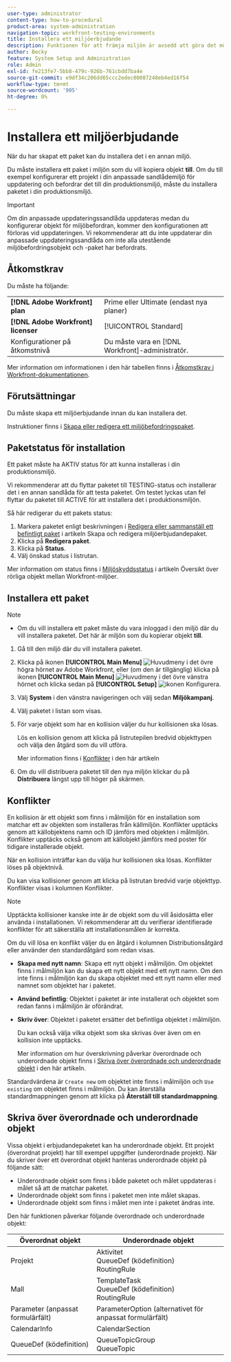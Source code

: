 ```yaml
---
user-type: administrator
content-type: how-to-procedural
product-area: system-administration
navigation-topic: workfront-testing-environments
title: Installera ett miljöerbjudande
description: Funktionen för att främja miljön är avsedd att göra det möjligt att flytta konfigurationsrelaterade objekt från en miljö till en annan. Lär dig hur du installerar ett miljömarknadsföringspaket i en målmiljö.
author: Becky
feature: System Setup and Administration
role: Admin
exl-id: fe213fe7-5bb8-479c-926b-761cbdd7ba4e
source-git-commit: e9df34c206dd65ccc2edec00087248eb4ed16f54
workflow-type: tm+mt
source-wordcount: '905'
ht-degree: 0%

---
```


# Installera ett miljöerbjudande

När du har skapat ett paket kan du installera det i en annan miljö.

Du måste installera ett paket i miljön som du vill kopiera objekt **till**. Om du till exempel konfigurerar ett projekt i din anpassade sandlådemiljö för uppdatering och befordrar det till din produktionsmiljö, måste du installera paketet i din produktionsmiljö.

>[!IMPORTANT]
>
>Om din anpassade uppdateringssandlåda uppdateras medan du konfigurerar objekt för miljöbefordran, kommer den konfigurationen att förloras vid uppdateringen. Vi rekommenderar att du inte uppdaterar din anpassade uppdateringssandlåda om inte alla utestående miljöbefordringsobjekt och -paket har befordrats.

## Åtkomstkrav

Du måste ha följande:

<table>
  <tr>
   <td><strong>[!DNL Adobe Workfront] plan</strong>
   </td>
   <td> Prime eller Ultimate (endast nya planer)
   </td>
  </tr>
  <tr>
   <td><strong>[!DNL Adobe Workfront] licenser</strong>
   </td>
   <td> [!UICONTROL Standard]
   </td>
  </tr>
   <tr>
   <td>Konfigurationer på åtkomstnivå
   </td>
   <td>Du måste vara en [!DNL Workfront]-administratör.
   </td>
  </tr>
</table>

Mer information om informationen i den här tabellen finns i [Åtkomstkrav i Workfront-dokumentationen](/help/quicksilver/administration-and-setup/add-users/access-levels-and-object-permissions/access-level-requirements-in-documentation.md).

## Förutsättningar

Du måste skapa ett miljöerbjudande innan du kan installera det.

Instruktioner finns i [Skapa eller redigera ett miljöbefordringspaket](/help/quicksilver/administration-and-setup/set-up-workfront/workfront-testing-environments/environment-promotion-create-package.md).

## Paketstatus för installation

Ett paket måste ha AKTIV status för att kunna installeras i din produktionsmiljö.

Vi rekommenderar att du flyttar paketet till TESTING-status och installerar det i en annan sandlåda för att testa paketet.  Om testet lyckas utan fel flyttar du paketet till ACTIVE för att installera det i produktionsmiljön.

Så här redigerar du ett pakets status:

1. Markera paketet enligt beskrivningen i [Redigera eller sammanställ ett befintligt paket](/help/quicksilver/administration-and-setup/set-up-workfront/workfront-testing-environments/environment-promotion-create-package.md#create-or-edit-an-environment-promotion-package) i artikeln Skapa och redigera miljöerbjudandepaket.
1. Klicka på **Redigera paket**.
1. Klicka på **Status**.
1. Välj önskad status i listrutan.

Mer information om status finns i [Miljöskyddsstatus](/help/quicksilver/administration-and-setup/set-up-workfront/workfront-testing-environments/environment-promotion-in-wf.md#environment-promotion-statuses) i artikeln Översikt över rörliga objekt mellan Workfront-miljöer.

## Installera ett paket

>[!NOTE]
>
>* Om du vill installera ett paket måste du vara inloggad i den miljö där du vill installera paketet. Det här är miljön som du kopierar objekt **till**.

1. Gå till den miljö där du vill installera paketet.
1. Klicka på ikonen **[!UICONTROL Main Menu]** ![Huvudmeny](/help/_includes/assets/main-menu-icon.png) i det övre högra hörnet av Adobe Workfront, eller (om den är tillgänglig) klicka på ikonen **[!UICONTROL Main Menu]** ![Huvudmeny](/help/_includes/assets/main-menu-icon-left-nav.png) i det övre vänstra hörnet och klicka sedan på **[!UICONTROL Setup]** ![ikonen Konfigurera](/help/_includes/assets/gear-icon-setup.png).
1. Välj **System** i den vänstra navigeringen och välj sedan **Miljökampanj**.
1. Välj paketet i listan som visas.
1. För varje objekt som har en kollision väljer du hur kollisionen ska lösas.

   Lös en kollision genom att klicka på listrutepilen bredvid objekttypen och välja den åtgärd som du vill utföra.

   Mer information finns i [Konflikter](#collisions) i den här artikeln
1. Om du vill distribuera paketet till den nya miljön klickar du på **Distribuera** längst upp till höger på skärmen.

## Konflikter

En kollision är ett objekt som finns i målmiljön för en installation som matchar ett av objekten som installeras från källmiljön. Konflikter upptäcks genom att källobjektens namn och ID jämförs med objekten i målmiljön. Konflikter upptäcks också genom att källobjekt jämförs med poster för tidigare installerade objekt.

När en kollision inträffar kan du välja hur kollisionen ska lösas. Konflikter löses på objektnivå.

Du kan visa kollisioner genom att klicka på listrutan bredvid varje objekttyp. Konflikter visas i kolumnen Konflikter.

>[!NOTE]
>
>Upptäckta kollisioner kanske inte är de objekt som du vill åsidosätta eller använda i installationen. Vi rekommenderar att du verifierar identifierade konflikter för att säkerställa att installationsmålen är korrekta.

Om du vill lösa en konflikt väljer du en åtgärd i kolumnen Distributionsåtgärd eller använder den standardåtgärd som redan visas.

* **Skapa med nytt namn**: Skapa ett nytt objekt i målmiljön. Om objektet finns i målmiljön kan du skapa ett nytt objekt med ett nytt namn. Om den inte finns i målmiljön kan du skapa objektet med ett nytt namn eller med namnet som objektet har i paketet.
* **Använd befintlig**: Objektet i paketet är inte installerat och objektet som redan fanns i målmiljön är oförändrat.
* **Skriv över**: Objektet i paketet ersätter det befintliga objektet i målmiljön.

  Du kan också välja vilka objekt som ska skrivas över även om en kollision inte upptäcks.

  Mer information om hur överskrivning påverkar överordnade och underordnade objekt finns i [Skriva över överordnade och underordnade objekt](#overwriting-parent-and-child-objects) i den här artikeln.
<!--
* Do not use: The object in the package is not installed in the target environment. If you select Do not use, an error message will appear detailing how this choice will affect other objects or fields.
-->

Standardvärdena är `Create new` om objektet inte finns i målmiljön och `Use existing` om objektet finns i målmiljön. Du kan återställa standardmappningen genom att klicka på **Återställ till standardmappning**.

## Skriva över överordnade och underordnade objekt

Vissa objekt i erbjudandepaketet kan ha underordnade objekt. Ett projekt (överordnat projekt) har till exempel uppgifter (underordnade projekt). När du skriver över ett överordnat objekt hanteras underordnade objekt på följande sätt:

* Underordnade objekt som finns i både paketet och målet uppdateras i målet så att de matchar paketet.
* Underordnade objekt som finns i paketet men inte målet skapas.
* Underordnade objekt som finns i målet men inte i paketet ändras inte.

Den här funktionen påverkar följande överordnade och underordnade objekt:

| Överordnat objekt | Underordnade objekt |
|---|---|
| Projekt | Aktivitet<br>QueueDef (ködefinition)<br>RoutingRule |
| Mall | TemplateTask<br>QueueDef (ködefinition)<br>RoutingRule |
| Parameter (anpassat formulärfält) | ParameterOption (alternativet för anpassat formulärfält) |
| CalendarInfo | CalendarSection |
| QueueDef (ködefinition) | QueueTopicGroup<br>QueueTopic |


